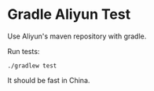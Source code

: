 Gradle Aliyun Test
==================

Use Aliyun's maven repository with gradle.

Run tests:

```
./gradlew test
```

It should be fast in China.
